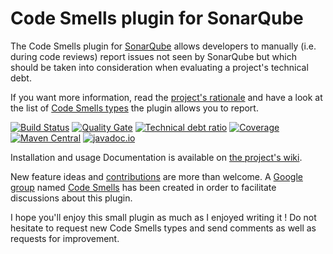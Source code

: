 # Code Smells plugin for SonarQube
The Code Smells plugin for [SonarQube](http://www.sonarqube.org/) allows developers to manually (i.e. during code reviews) report issues not seen by SonarQube but which should be taken into consideration when evaluating a project's technical debt. 

If you want more information, read the [project's rationale](https://github.com/QualInsight/qualinsight-plugins-sonarqube-smell/wiki/Rationale/) and have a look at the list of [Code Smells types](https://github.com/QualInsight/qualinsight-plugins-sonarqube-smell/wiki/Code-Smells-Types/) the plugin allows you to report.

[![Build Status](https://travis-ci.org/QualInsight/qualinsight-plugins-sonarqube-smell.svg?branch=master)](https://travis-ci.org/QualInsight/qualinsight-plugins-sonarqube-smell) [![Quality Gate](https://sonarqube.com/api/badges/gate?key=com.qualinsight.plugins.sonarqube:qualinsight-plugins-sonarqube-smell)](https://sonarqube.com/dashboard/index/com.qualinsight.plugins.sonarqube:qualinsight-plugins-sonarqube-smell) [![Technical debt ratio](https://sonarqube.com/api/badges/measure?key=com.qualinsight.plugins.sonarqube:qualinsight-plugins-sonarqube-smell&metric=sqale_debt_ratio)](https://sonarqube.com/dashboard/index/com.qualinsight.plugins.sonarqube:qualinsight-plugins-sonarqube-smell) [![Coverage](https://sonarqube.com/api/badges/measure?key=com.qualinsight.plugins.sonarqube:qualinsight-plugins-sonarqube-smell&metric=coverage)](https://sonarqube.com/dashboard/index/com.qualinsight.plugins.sonarqube:qualinsight-plugins-sonarqube-smell) [![Maven Central](https://maven-badges.herokuapp.com/maven-central/com.qualinsight.plugins.sonarqube/qualinsight-plugins-sonarqube-smell-api/badge.svg)](https://maven-badges.herokuapp.com/maven-central/com.qualinsight.plugins.sonarqube/qualinsight-plugins-sonarqube-smell-api) [![javadoc.io](https://javadoc-emblem.rhcloud.com/doc/com.qualinsight.plugins.sonarqube/qualinsight-plugins-sonarqube-smell-api/badge.svg)](http://www.javadoc.io/doc/com.qualinsight.plugins.sonarqube/qualinsight-plugins-sonarqube-smell-api)

Installation and usage Documentation is available on [the project's wiki](https://github.com/QualInsight/qualinsight-plugins-sonarqube-smell/wiki).

New feature ideas and [contributions](https://github.com/QualInsight/qualinsight-plugins-sonarqube-smell/wiki/Contributing) are more than welcome. A [Google group](https://groups.google.com/forum/#!forum/code-smells) named [Code Smells](https://groups.google.com/forum/#!forum/code-smells) has been created in order to facilitate discussions about this plugin.

I hope you'll enjoy this small plugin as much as I enjoyed writing it ! Do not hesitate to request new Code Smells types and send comments as well as requests for improvement. 

